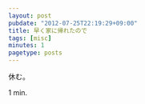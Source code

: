 ```yaml
---
layout: post
pubdate: "2012-07-25T22:19:29+09:00"
title: 早く家に帰れたので
tags: [misc]
minutes: 1
pagetype: posts
---
```

休む。

1 min.
